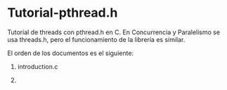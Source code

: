 # Tutorial-pthread.h
Tutorial de threads con pthread.h en C.
En Concurrencia y Paralelismo se usa threads.h, pero el funcionamiento de la librería es similar.

El orden de los documentos es el siguiente:

1. introduction.c

2.
